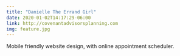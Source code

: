 ```yaml
---
title: "Danielle The Errand Girl"
date: 2020-01-02T14:17:29-06:00
link: http://covenantadvisorsplanning.com
img: feature.jpg
---
```

Mobile friendly website design, with online appointment scheduler.